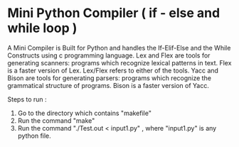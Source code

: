 # Mini Python Compiler ( if - else and while loop )
  A Mini Compiler is Built for Python and handles the If-Elif-Else and the While Constructs using c programming language. Lex and Flex are tools for generating scanners:
programs which recognize lexical patterns in text. Flex is a faster version of Lex. Lex/Flex refers to either of the tools. Yacc and Bison are tools for generating parsers: programs which recognize the grammatical structure of programs. Bison is a faster version of Yacc.

Steps to run :
1.	Go to the directory which contains "makefile"
2.	Run the command "make"
3.	Run the command "./Test.out < input1.py" , where "input1.py" is any python file.

